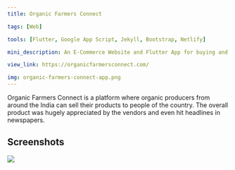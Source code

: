 ```yaml
---
title: Organic Farmers Connect

tags: [Web]

tools: [Flutter, Google App Script, Jekyll, Bootstrap, Netlify]

mini_description: An E-Commerce Website and Flutter App for buying and selling Organic Products in India.

view_link: https://organicfarmersconnect.com/

img: organic-farmers-connect-app.png
---
```


Organic Farmers Connect is a platform where organic producers from around the India can sell their products to people of the country. The overall product was hugely appreciated by the vendors and even hit headlines in newspapers.

## Screenshots

![](//images/projects/organic-farmers-connect-web.png)
